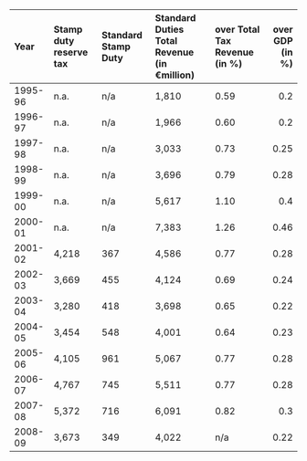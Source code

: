 | Year    | Stamp duty reserve tax   | Standard Stamp Duty   | Standard Duties Total Revenue (in €million)   | over Total Tax Revenue (in %)   |   over GDP (in %) |
|:--------|:-------------------------|:----------------------|:----------------------------------------------|:--------------------------------|------------------:|
| 1995-96 | n.a.                     | n/a                   | 1,810                                         | 0.59                            |              0.2  |
| 1996-97 | n.a.                     | n/a                   | 1,966                                         | 0.60                            |              0.2  |
| 1997-98 | n.a.                     | n/a                   | 3,033                                         | 0.73                            |              0.25 |
| 1998-99 | n.a.                     | n/a                   | 3,696                                         | 0.79                            |              0.28 |
| 1999-00 | n.a.                     | n/a                   | 5,617                                         | 1.10                            |              0.4  |
| 2000-01 | n.a.                     | n/a                   | 7,383                                         | 1.26                            |              0.46 |
| 2001-02 | 4,218                    | 367                   | 4,586                                         | 0.77                            |              0.28 |
| 2002-03 | 3,669                    | 455                   | 4,124                                         | 0.69                            |              0.24 |
| 2003-04 | 3,280                    | 418                   | 3,698                                         | 0.65                            |              0.22 |
| 2004-05 | 3,454                    | 548                   | 4,001                                         | 0.64                            |              0.23 |
| 2005-06 | 4,105                    | 961                   | 5,067                                         | 0.77                            |              0.28 |
| 2006-07 | 4,767                    | 745                   | 5,511                                         | 0.77                            |              0.28 |
| 2007-08 | 5,372                    | 716                   | 6,091                                         | 0.82                            |              0.3  |
| 2008-09 | 3,673                    | 349                   | 4,022                                         | n/a                             |              0.22 |